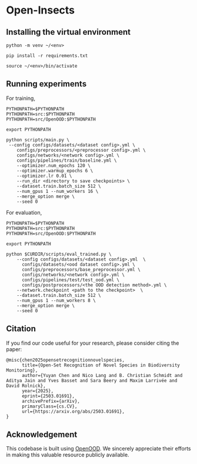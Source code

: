 # Open-Insects 


## Installing the virtual environment


```
python -m venv ~/<env>

pip install -r requirements.txt

source ~/<env>/bin/activate
```

## Running experiments


For training,

```
PYTHONPATH=$PYTHONPATH
PYTHONPATH=src:$PYTHONPATH
PYTHONPATH=src/OpenOOD:$PYTHONPATH

export PYTHONPATH

python scripts/main.py \
 --config configs/datasets/<dataset config>.yml \
    configs/preprocessors/<preprocessor config>.yml \
    configs/networks/<network config>.yml \
    configs/pipelines/train/baseline.yml \
    --optimizer.num_epochs 120 \
    --optimizer.warmup_epochs 6 \
    --optimizer.lr 0.01 \
    --run_dir <directory to save checkpoints> \
    --dataset.train.batch_size 512 \
    --num_gpus 1 --num_workers 16 \
    --merge_option merge \
    --seed 0 

```

For evaluation, 
```
PYTHONPATH=$PYTHONPATH
PYTHONPATH=src:$PYTHONPATH
PYTHONPATH=src/OpenOOD:$PYTHONPATH

export PYTHONPATH

python $CURDIR/scripts/eval_trained.py \
    --config configs/datasets/<dataset config>.yml  \
      configs/datasets/<ood dataset config>.yml \
      configs/preprocessors/base_preprocessor.yml \
      configs/networks/<network config>.yml \
      configs/pipelines/test/test_ood.yml \
      configs/postprocessors/<the OOD detection method>.yml \
    --network.checkpoint <path to the checkpoint>  \
    --dataset.train.batch_size 512 \
    --num_gpus 1 --num_workers 8 \
    --merge_option merge \
    --seed 0 

```
## Citation

If you find our code useful for your research, please consider citing the paper:
```
@misc{chen2025opensetrecognitionnovelspecies,
      title={Open-Set Recognition of Novel Species in Biodiversity Monitoring}, 
      author={Yuyan Chen and Nico Lang and B. Christian Schmidt and Aditya Jain and Yves Basset and Sara Beery and Maxim Larrivée and David Rolnick},
      year={2025},
      eprint={2503.01691},
      archivePrefix={arXiv},
      primaryClass={cs.CV},
      url={https://arxiv.org/abs/2503.01691}, 
}
```


## Acknowledgement

This codebase is built using [OpenOOD](https://github.com/Jingkang50/OpenOOD/tree/main). We sincerely appreciate their efforts in making this valuable resource publicly available.